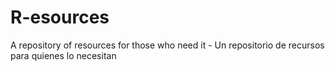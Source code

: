 # R-esources
A repository of resources for those who need it - Un repositorio de recursos para quienes lo necesitan
